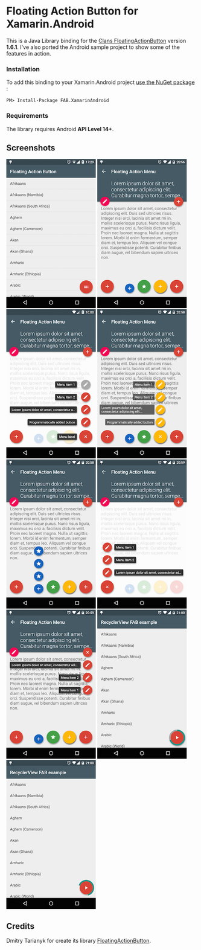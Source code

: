 # Floating Action Button for Xamarin.Android

This is a Java Library binding for the [Clans FloatingActionButton](https://github.com/Clans/FloatingActionButton)  version **1.6.1**. I've also ported the Android sample project to show some of the features in action.

### Installation
To add this binding to your Xamarin.Android project [use the NuGet package](https://www.nuget.org/packages/FAB.XamarinAndroid/) :

    PM> Install-Package FAB.XamarinAndroid


### Requirements
The library requires Android **API Level 14+**.

## Screenshots
![Main screen](/screenshots/main_screen.png) ![Menu closed](/screenshots/menu_closed.png) ![Menu default opened](/screenshots/menu_default_opened.png) ![Menu custom opened](/screenshots/menu_custom_opened.png) ![Menu mini opened](/screenshots/menu_mini_opened.png) ![Menu right opened](/screenshots/menu_right_opened.png) ![Menu down opened](/screenshots/menu_down_opened.png) ![Progress background](/screenshots/progress_background.png) ![Progress no background](/screenshots/progress_no_background.png)

## Credits
Dmitry Tarianyk for create its library [FloatingActionButton](https://github.com/Clans/FloatingActionButton).
